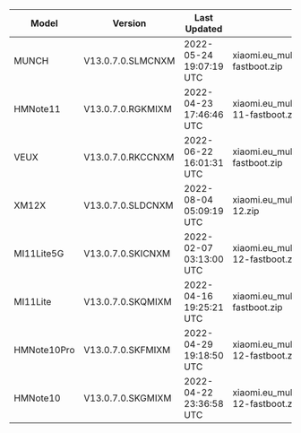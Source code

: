 | Model | Version | Last Updated | File Name | Size | Download Link |
| ---- | ---- | ---- | ---- | ---- | ---- |
| MUNCH | V13.0.7.0.SLMCNXM | 2022-05-24 19:07:19 UTC | xiaomi.eu_multi_MUNCH_V13.0.7.0.SLMCNXM_v13-12-fastboot.zip | 4.1 GB | [SourceForge](https://sourceforge.net/projects/xiaomi-eu-multilang-miui-roms/files/xiaomi.eu/MIUI-STABLE-RELEASES/MIUIv13/xiaomi.eu_multi_MUNCH_V13.0.7.0.SLMCNXM_v13-12-fastboot.zip/download) |
| HMNote11 | V13.0.7.0.RGKMIXM | 2022-04-23 17:46:46 UTC | xiaomi.eu_multi_HMNote11_V13.0.7.0.RGKMIXM_v13-11-fastboot.zip | 3.5 GB | [SourceForge](https://sourceforge.net/projects/xiaomi-eu-multilang-miui-roms/files/xiaomi.eu/MIUI-STABLE-RELEASES/MIUIv13/xiaomi.eu_multi_HMNote11_V13.0.7.0.RGKMIXM_v13-11-fastboot.zip/download) |
| VEUX | V13.0.7.0.RKCCNXM | 2022-06-22 16:01:31 UTC | xiaomi.eu_multi_VEUX_V13.0.7.0.RKCCNXM_v13-11-fastboot.zip | 3.7 GB | [SourceForge](https://sourceforge.net/projects/xiaomi-eu-multilang-miui-roms/files/xiaomi.eu/MIUI-STABLE-RELEASES/MIUIv13/xiaomi.eu_multi_VEUX_V13.0.7.0.RKCCNXM_v13-11-fastboot.zip/download) |
| XM12X | V13.0.7.0.SLDCNXM | 2022-08-04 05:09:19 UTC | xiaomi.eu_multi_XM12X_V13.0.7.0.SLDCNXM_v13-12.zip | 3.8 GB | [SourceForge](https://sourceforge.net/projects/xiaomi-eu-multilang-miui-roms/files/xiaomi.eu/MIUI-STABLE-RELEASES/MIUIv13/xiaomi.eu_multi_XM12X_V13.0.7.0.SLDCNXM_v13-12.zip/download) |
| MI11Lite5G | V13.0.7.0.SKICNXM | 2022-02-07 03:13:00 UTC | xiaomi.eu_multi_MI11Lite5G_V13.0.7.0.SKICNXM_v13-12-fastboot.zip | 4.1 GB | [SourceForge](https://sourceforge.net/projects/xiaomi-eu-multilang-miui-roms/files/xiaomi.eu/MIUI-STABLE-RELEASES/MIUIv13/xiaomi.eu_multi_MI11Lite5G_V13.0.7.0.SKICNXM_v13-12-fastboot.zip/download) |
| MI11Lite | V13.0.7.0.SKQMIXM | 2022-04-16 19:25:21 UTC | xiaomi.eu_multi_MI11Lite_V13.0.7.0.SKQMIXM_v13-12-fastboot.zip | 3.5 GB | [SourceForge](https://sourceforge.net/projects/xiaomi-eu-multilang-miui-roms/files/xiaomi.eu/MIUI-STABLE-RELEASES/MIUIv13/xiaomi.eu_multi_MI11Lite_V13.0.7.0.SKQMIXM_v13-12-fastboot.zip/download) |
| HMNote10Pro | V13.0.7.0.SKFMIXM | 2022-04-29 19:18:50 UTC | xiaomi.eu_multi_HMNote10Pro_V13.0.7.0.SKFMIXM_v13-12-fastboot.zip | 3.5 GB | [SourceForge](https://sourceforge.net/projects/xiaomi-eu-multilang-miui-roms/files/xiaomi.eu/MIUI-STABLE-RELEASES/MIUIv13/xiaomi.eu_multi_HMNote10Pro_V13.0.7.0.SKFMIXM_v13-12-fastboot.zip/download) |
| HMNote10 | V13.0.7.0.SKGMIXM | 2022-04-22 23:36:58 UTC | xiaomi.eu_multi_HMNote10_V13.0.7.0.SKGMIXM_v13-12-fastboot.zip | 3.5 GB | [SourceForge](https://sourceforge.net/projects/xiaomi-eu-multilang-miui-roms/files/xiaomi.eu/MIUI-STABLE-RELEASES/MIUIv13/xiaomi.eu_multi_HMNote10_V13.0.7.0.SKGMIXM_v13-12-fastboot.zip/download) |
